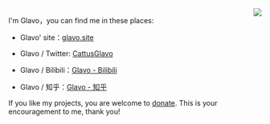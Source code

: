 
<img align="right" src="https://github-readme-stats.vercel.app/api?username=Glavo&show_icons=true&icon_color=CE1D2D&text_color=718096&bg_color=00000000&hide_title=true&hide_border=true"/>

I'm Glavo，you can find me in these places:

* Glavo' site：[glavo.site](https://glavo.site)

* Glavo / Twitter: [CattusGlavo](https://twitter.com/CattusGlavo)
* Glavo / Bilibili：[Glavo - Bilibili](https://space.bilibili.com/20314891)
* Glavo / 知乎：[Glavo - 知乎](https://www.zhihu.com/people/glavo)

If you like my projects, you are welcome to [donate](https://donate.glavo.site/). This is your encouragement to me, thank you!
